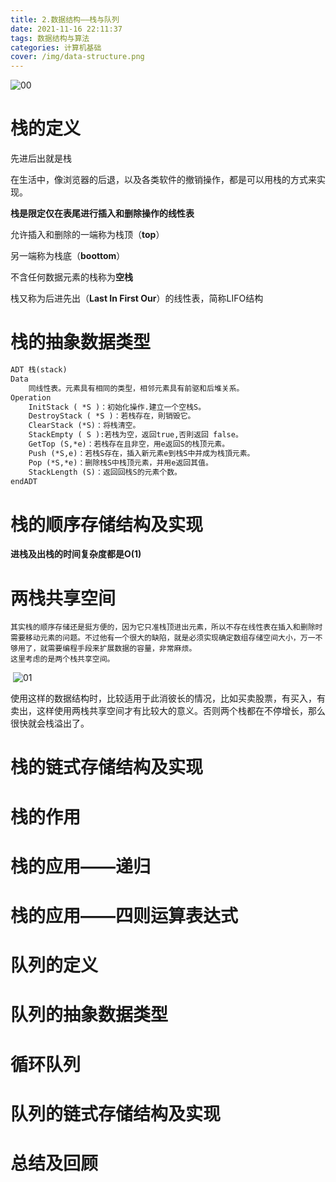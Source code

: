 ```yaml
---
title: 2.数据结构——栈与队列
date: 2021-11-16 22:11:37
tags: 数据结构与算法
categories: 计算机基础
cover: /img/data-structure.png
---
```


![00](\img\computer_basics\DataStructure\StacksAndQueues\00.png)

# 栈的定义 

先进后出就是栈

在生活中，像浏览器的后退，以及各类软件的撤销操作，都是可以用栈的方式来实现。

**栈是限定仅在表尾进行插入和删除操作的线性表**

允许插入和删除的一端称为栈顶（**top**）

另一端称为栈底（**boottom**）

不含任何数据元素的栈称为**空栈**

栈又称为后进先出（**Last In First Our**）的线性表，简称LIFO结构

# 栈的抽象数据类型

```tex
ADT 栈(stack)
Data
	同线性表。元素具有相同的类型，相邻元素具有前驱和后堆关系。
Operation
	InitStack ( *S )：初始化操作.建立一个空栈S。
	DestroyStack ( *S )：若栈存在，則销毁它。
	ClearStack (*S)：将栈清空。
	StackEmpty ( S ):若栈为空，返回true,否則返回 false。
	GetTop (S,*e)：若栈存在且非空，用e返回S的栈顶元素。
	Push (*S,e)：若栈S存在，插入新元素e到栈S中并成为栈頂元素。
	Pop (*S,*e)：删除栈S中栈顶元素，并用e返回其值。
	StackLength (S)：返回回栈S的元素个数。
endADT
```

# 栈的顺序存储结构及实现

**进栈及出栈的时间复杂度都是O(1)**

# 两栈共享空间

```
其实栈的顺序存储还是挺方便的，因为它只准栈顶进出元素，所以不存在线性表在插入和删除时需要移动元素的问题。不过他有一个很大的缺陷，就是必须实现确定数组存储空间大小，万一不够用了，就需要编程手段来扩展数据的容量，非常麻烦。
这里考虑的是两个栈共享空间。
```

​     ![01](/img/computer_basics/DataStructure/StacksAndQueues/01.png) 

使用这样的数据结构时，比较适用于此消彼长的情况，比如买卖股票，有买入，有卖出，这样使用两栈共享空间才有比较大的意义。否则两个栈都在不停增长，那么很快就会栈溢出了。          

# 栈的链式存储结构及实现

# 栈的作用

# 栈的应用——递归

# 栈的应用——四则运算表达式

# 队列的定义

# 队列的抽象数据类型

# 循环队列

# 队列的链式存储结构及实现

# 总结及回顾

